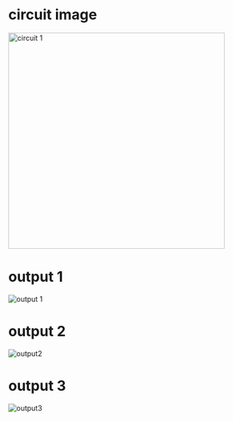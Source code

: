 # **circuit image**

<img width="432" alt="circuit 1" src="https://user-images.githubusercontent.com/101494791/164678888-b47ded7b-1f89-4f70-9ebb-ba6b2fa0173f.png"> 

# **output 1**

![output 1](https://user-images.githubusercontent.com/101494791/164679544-8a6e2a80-e83f-4886-a492-865b8e85b791.png)


# **output 2**

![output2](https://user-images.githubusercontent.com/101494791/164679915-d6327d43-4c12-4b8d-ba90-cfba29b1e2e5.png)


# **output 3**

![output3](https://user-images.githubusercontent.com/101494791/164680221-9f77279f-66a8-45d0-a6c3-5361e3a3a6c4.png)